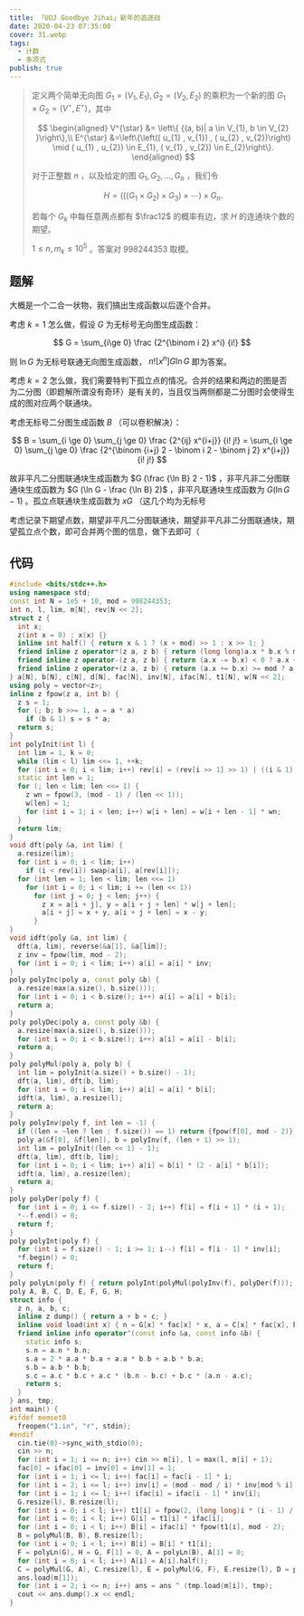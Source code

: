 ```yaml
---
title: 「UOJ Goodbye Jihai」新年的追逐战
date: 2020-04-23 07:35:00
cover: 31.webp
tags:
  - 计数
  - 多项式
publish: true
---
```


> 定义两个简单无向图 $G_{1} =( V_{1} , E_{1}) , G_{2} =( V_{2} , E_{2})$ 的乘积为一个新的图 $G_{1} \times G_{2} =\left( V^{\star} , E^{\star} \right)$，其中
>
> $$
> \begin{aligned}
> V^{\star} &= \left\{ {(a, b)| a \in V_{1}, b \in V_{2} }\right\},\\ E^{\star} &=\left\{\left(( u_{1} , v_{1}) , ( u_{2} , v_{2})\right) \mid ( u_{1} , u_{2}) \in E_{1}, ( v_{1} , v_{2}) \in E_{2}\right\}.
> \end{aligned}
> $$
>
> 对于正整数 $n$ ，以及给定的图 $G_{1} , G_{2} , \dotsc , G_{n}$ ，我们令
>
> $$
> \displaystyle{H = (((G_1 \times G_2) \times G_3) \times \cdots) \times G_n}.
> $$
>
> 若每个 $G_k$ 中每任意两点都有 $\frac12$ 的概率有边，求 $H$ 的连通块个数的期望。
>
> $1\le n, m_k\le 10^5$ 。答案对 $998244353$ 取模。

<!-- more -->

## 题解

大概是一个二合一状物，我们搞出生成函数以后逐个合并。

考虑 $k=1$ 怎么做，假设 $G$ 为无标号无向图生成函数：

$$
G = \sum_{i\ge 0} \frac {2^{\binom i 2} x^i} {i!}
$$

则 $\ln G$ 为无标号联通无向图生成函数， $n! [x^n] G \ln G$ 即为答案。

考虑 $k=2$ 怎么做，我们需要特判下孤立点的情况。合并的结果和两边的图是否为二分图（即题解所谓没有奇环）是有关的，当且仅当两侧都是二分图时会使得生成的图对应两个联通块。

考虑无标号二分图生成函数 $B$ （可以卷积解决）：

$$
B = \sum_{i \ge 0} \sum_{j \ge 0} \frac {2^{ij} x^{i+j}} {i! j!} = \sum_{i \ge 0} \sum_{j \ge 0} \frac {2^{\binom {i+j} 2 - \binom  i 2 - \binom j 2} x^{i+j}} {i! j!}
$$

故非平凡二分图联通块生成函数为 $G (\frac {\ln B} 2 - 1)$ ，非平凡非二分图联通块生成函数为 $G (\ln G - \frac {\ln B} 2)$ ，非平凡联通块生成函数为 $G (\ln G - 1)$ 。孤立点联通块生成函数为 $x G$ （这几个均为无标号

考虑记录下期望点数，期望非平凡二分图联通块，期望非平凡非二分图联通块，期望孤立点个数，即可合并两个图的信息，做下去即可（

## 代码

```cpp
#include <bits/stdc++.h>
using namespace std;
const int N = 1e5 + 10, mod = 998244353;
int n, l, lim, m[N], rev[N << 2];
struct z {
  int x;
  z(int x = 0) : x(x) {}
  inline int half() { return x & 1 ? (x + mod) >> 1 : x >> 1; }
  friend inline z operator*(z a, z b) { return (long long)a.x * b.x % mod; }
  friend inline z operator-(z a, z b) { return (a.x -= b.x) < 0 ? a.x + mod : a.x; }
  friend inline z operator+(z a, z b) { return (a.x += b.x) >= mod ? a.x - mod : a.x; }
} a[N], b[N], c[N], d[N], fac[N], inv[N], ifac[N], t1[N], w[N << 2];
using poly = vector<z>;
inline z fpow(z a, int b) {
  z s = 1;
  for (; b; b >>= 1, a = a * a)
    if (b & 1) s = s * a;
  return s;
}
int polyInit(int l) {
  int lim = 1, k = 0;
  while (lim < l) lim <<= 1, ++k;
  for (int i = 0; i < lim; i++) rev[i] = (rev[i >> 1] >> 1) | ((i & 1) << (k - 1));
  static int len = 1;
  for (; len < lim; len <<= 1) {
    z wn = fpow(3, (mod - 1) / (len << 1));
    w[len] = 1;
    for (int i = 1; i < len; i++) w[i + len] = w[i + len - 1] * wn;
  }
  return lim;
}
void dft(poly &a, int lim) {
  a.resize(lim);
  for (int i = 0; i < lim; i++)
    if (i < rev[i]) swap(a[i], a[rev[i]]);
  for (int len = 1; len < lim; len <<= 1)
    for (int i = 0; i < lim; i += (len << 1))
      for (int j = 0; j < len; j++) {
        z x = a[i + j], y = a[i + j + len] * w[j + len];
        a[i + j] = x + y, a[i + j + len] = x - y;
      }
}
void idft(poly &a, int lim) {
  dft(a, lim), reverse(&a[1], &a[lim]);
  z inv = fpow(lim, mod - 2);
  for (int i = 0; i < lim; i++) a[i] = a[i] * inv;
}
poly polyInc(poly a, const poly &b) {
  a.resize(max(a.size(), b.size()));
  for (int i = 0; i < b.size(); i++) a[i] = a[i] + b[i];
  return a;
}
poly polyDec(poly a, const poly &b) {
  a.resize(max(a.size(), b.size()));
  for (int i = 0; i < b.size(); i++) a[i] = a[i] - b[i];
  return a;
}
poly polyMul(poly a, poly b) {
  int lim = polyInit(a.size() + b.size() - 1);
  dft(a, lim), dft(b, lim);
  for (int i = 0; i < lim; i++) a[i] = a[i] * b[i];
  idft(a, lim), a.resize(l);
  return a;
}
poly polyInv(poly f, int len = -1) {
  if ((len = ~len ? len : f.size()) == 1) return {fpow(f[0], mod - 2)};
  poly a(&f[0], &f[len]), b = polyInv(f, (len + 1) >> 1);
  int lim = polyInit((len << 1) - 1);
  dft(a, lim), dft(b, lim);
  for (int i = 0; i < lim; i++) a[i] = b[i] * (2 - a[i] * b[i]);
  idft(a, lim), a.resize(len);
  return a;
}
poly polyDer(poly f) {
  for (int i = 0; i <= f.size() - 2; i++) f[i] = f[i + 1] * (i + 1);
  *--f.end() = 0;
  return f;
}
poly polyInt(poly f) {
  for (int i = f.size() - 1; i >= 1; i--) f[i] = f[i - 1] * inv[i];
  *f.begin() = 0;
  return f;
}
poly polyLn(poly f) { return polyInt(polyMul(polyInv(f), polyDer(f))); }
poly A, B, C, D, E, F, G, H;
struct info {
  z n, a, b, c;
  inline z dump() { return a + b + c; }
  inline void load(int x) { n = G[x] * fac[x] * x, a = C[x] * fac[x], b = D[x] * fac[x], c = G[x - 1] * fac[x]; }
  friend inline info operator^(const info &a, const info &b) {
    static info s;
    s.n = a.n * b.n;
    s.a = 2 * a.a * b.a + a.a * b.b + a.b * b.a;
    s.b = a.b * b.b;
    s.c = a.c * b.c + a.c * (b.n - b.c) + b.c * (a.n - a.c);
    return s;
  }
} ans, tmp;
int main() {
#ifdef memset0
  freopen("1.in", "r", stdin);
#endif
  cin.tie(0)->sync_with_stdio(0);
  cin >> n;
  for (int i = 1; i <= n; i++) cin >> m[i], l = max(l, m[i] + 1);
  fac[0] = ifac[0] = inv[0] = inv[1] = 1;
  for (int i = 1; i <= l; i++) fac[i] = fac[i - 1] * i;
  for (int i = 2; i <= l; i++) inv[i] = (mod - mod / i) * inv[mod % i];
  for (int i = 1; i <= l; i++) ifac[i] = ifac[i - 1] * inv[i];
  G.resize(l), B.resize(l);
  for (int i = 0; i < l; i++) t1[i] = fpow(2, (long long)i * (i - 1) / 2 % (mod - 1));
  for (int i = 0; i < l; i++) G[i] = t1[i] * ifac[i];
  for (int i = 0; i < l; i++) B[i] = ifac[i] * fpow(t1[i], mod - 2);
  B = polyMul(B, B), B.resize(l);
  for (int i = 0; i < l; i++) B[i] = B[i] * t1[i];
  F = polyLn(G), H = G, F[1] = 0, A = polyLn(B), A[1] = 0;
  for (int i = 0; i < l; i++) A[i] = A[i].half();
  C = polyMul(G, A), C.resize(l), E = polyMul(G, F), E.resize(l), D = polyDec(E, C);
  ans.load(m[1]);
  for (int i = 2; i <= n; i++) ans = ans ^ (tmp.load(m[i]), tmp);
  cout << ans.dump().x << endl;
}
```
